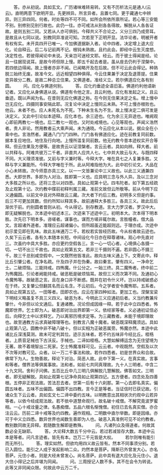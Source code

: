 <!-- { "loadSidebar": true } -->
　　答。亦从初说。具如玄文。广历诸味难转易转。又有不历析法元是通人(云云)。直明两意下欲明开显。先更辨异。所言异者。且置七同。更于藏通七中辨异。则三异四同。何者。时处等四不可不同。如所会所依所禀所证。若心等三安能不别。别修别见别行故也。此仍一往。亦可戒法从别各各得故。解脱从人各各证故。是则五别二同。又若从人亦可俱别。今释共义不合论之。义分三四乃成旁耳。是故且从七同以说。别教同异准说可知。次若至下正明开显。法华论者。明被开者有权有实。未开具四开已唯一。今加佛道据新入者。论中四者。决定增上退大应化。论自释云。后二与记前两不记。根钝未熟故。且约此会。即经中云生灭度想。决定性也。若彼得闻论中未说。天亲岂可迷经文耶。经云。而于彼土得闻是经。论且一往据现说耳。是故今师但除上慢。即五千起去者是。虽从座去仍判于涅槃中。若四依边得闻。故上慢者亦非不闻。已闻略开及在后故。但不可云此会得记。种熟脱三始终无废。故准今文。远近相望四种俱得。今云住果兼于决定及退菩提。住果变异故分二教。是故二种总立住果。又佛道者。准经义立。若尔佛道应化各有别圆。
　　问。应化与佛道何别。
　　答。应化约垂迹全语旧圣。佛道约利他语新记者。又应化从身佛道从说。佛道有令他之言。且云利他。应化有发起之义。且云垂迹。既以声闻为名。在昔则无应化佛道之称。在今则无住果决定之名。增上慢中岂无应化。四摄同事安隔此耶。况复论中决定上慢同云未熟。不可上慢亦根败也。他云。未者不也。应人未死名为不死。下种未生名为不生。故上慢决定二俱可发是决定义。又此中引论似本迹释。应化本也。余三迹也。化为余三无异途也。唯阙观心即前两教七一境也。后二教七一观也。又时处戒境也。心见等观也。声闻义浩然者。贵人非论。然用教者云大乘声闻。未为通晓。今云应化从本以说。据众全在小乘中也。言浩然者。藏通八门门门四种。门门各有佛道应化。迹在前教复同前数。据本复应地住。地住及行向地。上慢所滥复同前数。他无约教今昔本迹权实开合等释。但云住果及方便等。是故贵云以证涅槃者。言云云者。具如向辨。释大者。前以共释与。阿难共彼万二千者。非直共人应共人七。七中并大故云与大。与既四释不同。大义理须准彼。又前与字义兼时等。今释大字。唯在具七之人复兼多胜。又释与字义兼能所。今释大字唯在于所。此从阿难指他为大。此中初引论文。大品在小心未转故。次今师意亦具三文。以一一文皆兼论中三义故也。以此三义通兼四悉。大即世界。多即为人对治。胜即第一义也。应具明三念与外人异。及以三念对大多胜之所以也。还将三念以对四悉。具如止观第十记。四韦陀者。如下第五经疏及止观第十记。次约教中牒前初释判属三藏。准前文故但云所敬等。前从今明下应义通偏圆。以前文中且对外释故云三藏。次大者下约后三教。初明多义但是约事。后三不可更加其数。但约所知以释其多。故前通释大多胜三。各具三义。故此后后渐优于前。约别圆者昔则从初。今从得记。别存教道。言大力罗汉者。罗汉中大。即无疑解脱也。次本迹中初述本三。次迹来下述迹中三。初明本大。次本得下明本胜。次先已下明本多。咨嗟者。谋事也。谋而方嗟非辄尔故。言胜幢者。借大品文。言超诸外道者。准理应云超诸偏小。但所超虽近能超则远。于理亦成。次迹中初示爱见即在乳味。故此五味通万二千。若权若实皆经历故。今从权者故云迹也。久矣下云云者。各有久本随本长短。中间设化今日亦在释尊诸味。观心中先直对三。次虽约中具大多胜。亦应更约空假各三。言一心一切心者。心境俱心各摄一切。一切不出三千故也。具如止观第五文。若非三千摄则不遍。若非圆心不摄三千。故三千总别咸空假中。一文既然他皆准此。故向五味义通上下。文寄此中。释比丘引肇公者。在净名疏。什及四子并在伪秦。故曰秦言。肇有四义。一净命乞士。二破烦恼。三能持戒。四怖魔。什公分之。一始三终。具二魔怖者。终中前二为怖魔因。引论者阙能持戒。破恶秖是破烦恼耳。故但三义而次第不同。及通初心令魔怖等。故破恶之言。且在身口非不断惑。既并在初令什义坏。岂以持戒破惑必在于终。又复肇公但翻其名而云名含。不云初后。今之学者安令魔怖耶。五系者。具如止观第五记。一田等者。田即农也。应云在家四种如法。更加工也。涅槃宝梁下明经义略虽复不具三义四义。破恶为本。今明此三义应通初后者。义当约教兼斥肇什。今非但以论文通后。复通诸教。况论但成因缘一释。若于此中立四悉者。怖魔即世界。乞士即为人。破恶即对治出界即第一义。依经家等者。义必通初证信必后。向释乞士中以求释乞。乃以离邪历境求定等。为三藏教者。未能于境即理故也。故至通教方云求真破障理等也。别教言八魔十魔者。破恶既深释魔须远。具如止观第八记。圆教中非不破八破十。但以实相为正破恶属旁。怖魔亦然。本迹中此诸比丘深浅莫测。故未可定判其位。迹示五味者。若不约五味非今经比丘。桎梏者。上质音足械也下古沃反。手械也。二谛如桎梏。大慧如解缚运念为无住望境为无著。故不着境智出二死家。乞士怖魔准释可见。云云者。中观既然。空假及以次不次等对教可见。众者。以一万二千事法和故。若作四悉者。初是世界众和合故。佛常下为人。生物善故。释论下对治。简恶人故。此中下第一义。在真实故。言事和等者。僧界法等俱属事故。法和者。如前七共同真理故。九十人三明者。中含二十九文同。舍利子问佛。五百比丘中几三明几俱解脱几慧解脱。佛答如文。三明者。即无疑解脱。具如止观第七记净命具如止观第四记。五方便者。四念处及四善根。五停非正观法故。苦法忍去者。世第一后有十六刹那。第一心去即名真实。偏圆五味者。五味不出偏圆。偏圆不出四教。言今正是等者。当证信时已获记故。引诸众生下云云者。具如玄文七二谛中委约五味。以明教意出其相状次约观中云若异等者。以依今经成观法故。若不依中道慧命观行。故名破十戒僧。不解究竟波罗蜜相。一心十戒诠量之律。名愚痴僧。五品六根名惭愧僧。初住已去名真实僧。亦合注云云。历前二谛十戒等及约四教。遍作观相。二明数中直尔举数。即是因缘。亦可于中义立四悉。数异世界也闻数生善即为人也。破恶入真准例可见不论约教者。教别数同故无异释。若随数生解即是教殊。
　　问。凡诸列众及得道者。何故其数必全无缺耶。
　　答。大论释大数五千分中云。若过若减皆存大数。本迹中云本是等者。问凡言迹者。皆先有本。岂万二千元皆是大权。
　　若尔则唯有能引而无所引。
　　答。理实如然。但欲均用四义故云皆有。然本不同事须分别。若已入圆位。能引之人成于发起影响二众。灼然本是菩萨。降斯已外曾发大心。亦名菩萨。元住小者。则是大经未曾发心。尚名菩萨。此中具有退大应化及元住小。退大住小得记之后并堪为同闻。
　　问。三周授记人数不多。其不在会令为转说。此等又非同闻众限。何故此中云万二千。
